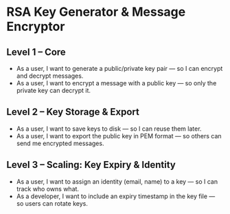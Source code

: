 # RSA Key Generator & Message Encryptor

## Level 1 – Core
- As a user, I want to generate a public/private key pair — so I can encrypt and decrypt messages.
- As a user, I want to encrypt a message with a public key — so only the private key can decrypt it.

## Level 2 – Key Storage & Export
- As a user, I want to save keys to disk — so I can reuse them later.
- As a user, I want to export the public key in PEM format — so others can send me encrypted messages.

## Level 3 – Scaling: Key Expiry & Identity
- As a user, I want to assign an identity (email, name) to a key — so I can track who owns what.
- As a developer, I want to include an expiry timestamp in the key file — so users can rotate keys.
